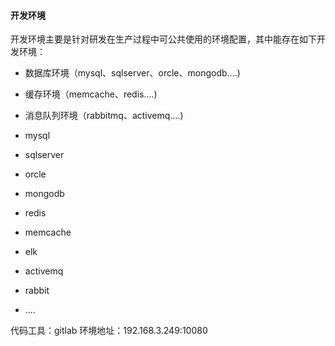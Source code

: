 #### 开发环境

开发环境主要是针对研发在生产过程中可公共使用的环境配置，其中能存在如下开发环境：
* 数据库环境（mysql、sqlserver、orcle、mongodb....)
* 缓存环境（memcache、redis....)
* 消息队列环境（rabbitmq、activemq....)


* mysql
* sqlserver
* orcle
* mongodb
* redis
* memcache
* elk
* activemq
* rabbit
* ....

代码工具：gitlab
环境地址：192.168.3.249:10080
